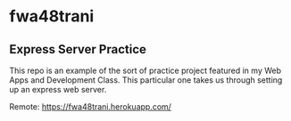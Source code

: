 # fwa48trani
## Express Server Practice

This repo is an example of the sort of practice project featured in my Web Apps and Development Class. This particular one takes us through setting up an express web server.

Remote: https://fwa48trani.herokuapp.com/
